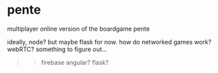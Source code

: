 pente
=====

multiplayer online version of the boardgame pente


ideally, node?
but maybe flask for now. how do networked games work? webRTC?
something to figure out...

>> firebase
>> angular? flask?
